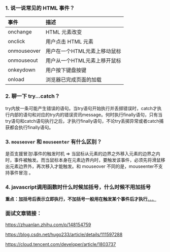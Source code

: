 ### 1. 说一说常见的 HTML 事件？

| 事件        | 描述                         |
| :---------- | :--------------------------- |
| onchange    | HTML 元素改变                |
| onclick     | 用户点击 HTML 元素           |
| onmouseover | 用户在一个HTML元素上移动鼠标 |
| onmouseout  | 用户从一个HTML元素上移开鼠标 |
| onkeydown   | 用户按下键盘按键             |
| onload      | 浏览器已完成页面的加载       |

### 2. 聊一下 try...catch？

try内放一条可能产生错误的语句。当try语句开始执行并丢掷错误时，catch才执行内部的语句和对应的try内的错误资讯message。何时执行finally语句，只有当try语句和catch语句执行之后，才执行finally语句，不论try丢掷异常或者catch捕获都会执行finally语句。

###  3. `mouseover` 和 `mouseenter` 有什么区别？

是否支援冒泡\事件的触发时机 => 当鼠标从元素的边界之外移入元素的边界之内时，事件被触发。而当鼠标本身在元素边界内时，要触发该事件，必须先将滑鼠移出元素边界外，再次移入才能触发。和 mouseover 不同的是，mouseenter不支持事件冒泡 。

### 4. javascript调用函数时什么时候加括号，什么时候不用加括号

**重点：加括号后表示立即执行，不加括号一般用在触发某个事件后才执行**[。。。](https://blog.csdn.net/jingtian678/article/details/84668647)

### 面试文章链接：

https://zhuanlan.zhihu.com/p/148154759

https://blog.csdn.net/hugo233/article/details/111597288

https://cloud.tencent.com/developer/article/1803737



